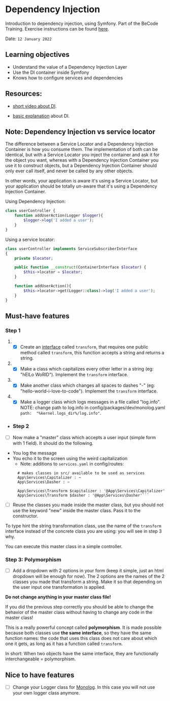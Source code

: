 # Dependency Injection
Introduction to dependency injection, using Symfony. Part of the BeCode Training.
Exercise instructions can be found [here](https://github.com/becodeorg/ANT-Lamarr-5.34/tree/main/3.The-Mountain/Symfony/2.Dependency%20Injection).

Date: ```12 January 2022```

## Learning objectives
- Understand the value of a Dependency Injection Layer
- Use the DI container inside Symfony
- Knows how to configure services and dependencies

## Resources: 
 - [short video about DI](https://www.youtube.com/watch?v=IKD2-MAkXyQ).

 - [basic explanation](https://www.freecodecamp.org/news/a-quick-intro-to-dependency-injection-what-it-is-and-when-to-use-it-7578c84fa88f/) about DI.

## Note: Dependency Injection vs service locator

The difference between a Service Locator and a Dependency Injection Container is how you consume them. The implementation of both can be identical, but with a Service Locator you inject the container and ask it for the object you want, whereas with a Dependency Injection Container you use it to construct objects, but a Dependency Injection Container should only ever call itself, and never be called by any other objects.

In other words, your application is aware it's using a Service Locator, but your application should be totally un-aware that it's using a Dependency Injection Container.

Using Dependency Injection:
````php
class userController {
    function addUserAction(Logger $logger){
        $logger->log('I added a user');
    }
}
````

Using a service locator:
````php
class userController implements ServiceSubscriberInterface
{
    private $locator;

    public function __construct(ContainerInterface $locator) {
        $this->locator = $locator;
    }

    function addUserAction(){
        $this->locator->get(Logger::class)->log('I added a user');
    }
}
````

## Must-have features
### Step 1
1. -[x] Create an [interface](https://www.php.net/manual/en/language.oop5.interfaces.php) called `transform`, that requires one public method called `transform`, this function accepts a string and returns a string.

2. -[x] Make a class which capitalizes every other letter in a string (eg: "hElLo WoRlD"). Implement the `transform` interface.

3. -[x] Make another class which changes all spaces to dashes "-" (eg: "hello-world-i-love-to-code"). Implement the `transform` interface.

4. -[x] Make a logger class which logs messages in a file called "log.info".
    NOTE: change path to log.info in config/packages/dev/monolog.yaml ```path:  "%kernel.logs_dir%/log.info"```.
- ### Step 2
- [ ] Now make a "master" class which accepts a user input (simple form with 1 field). It should do the following.
- You log the message
- You echo it to the screen using the weird capitalization
   - Note: additions to `services.yaml` in config/routes: 
  ```
    # makes classes in src/ available to be used as services
    App\Services\Capitalizer : ~
    App\Services\Dasher : ~
    
    App\Services\Transform $capitalizer : '@App\Services\Capitalizer'
    App\Services\Transform $dasher : '@App\Services\Dasher'```

- [ ] Reuse the classes you made inside the master class, but you should not use the keyword "new" inside the master class. Pass it to the constructor.

To type hint the string transformation class, use the name of the `transform` interface instead of the concrete class you are using: you will see in step 3 why.

You can execute this master class in a simple controller.

### Step 3: Polymorphism
-[ ] Add a dropdown with 2 options in your form (keep it simple, just an html dropdown will be enough for now). The 2 options are the names of the 2 classes you made that transform a string. Make it so that depending on the user input one transformation is applied.

**Do not change anything in your master class file!**

If you did the previous step correctly you should be able to change the behavior of the master class without having to change any code in the master class!

This is a really powerful concept called **polymorphism**. It is made possible because both classes use **the same interface**, so they have the same function names: the code that uses this class does not care about which one it gets, as long as it has a function called `transform`.

In short: When two objects have the same interface, they are functionally interchangeable = polymorphism.

## Nice to have features
-[ ] Change your Logger class for [Monolog](https://github.com/Seldaek/monolog). In this case you will not use your own logger class anymore.


